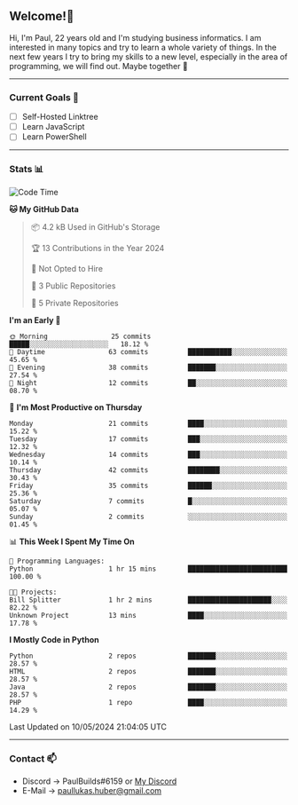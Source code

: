 ## Welcome!👋

Hi, I'm Paul, 22 years old and I'm studying business informatics. I am interested in many topics and try to learn a whole variety of things. In the next few years I try to bring my skills to a new level, especially in the area of programming, we will find out.
Maybe together 🤙

---
### Current Goals 🥅

- [ ] Self-Hosted Linktree
- [ ] Learn JavaScript
- [ ] Learn PowerShell

---
### Stats 📊

<!--START_SECTION:waka-->
![Code Time](http://img.shields.io/badge/Code%20Time-74%20hrs%2059%20mins-blue)

**🐱 My GitHub Data** 

> 📦 4.2 kB Used in GitHub's Storage 
 > 
> 🏆 13 Contributions in the Year 2024
 > 
> 🚫 Not Opted to Hire
 > 
> 📜 3 Public Repositories 
 > 
> 🔑 5 Private Repositories 
 > 
**I'm an Early 🐤** 

```text
🌞 Morning                25 commits          █████░░░░░░░░░░░░░░░░░░░░   18.12 % 
🌆 Daytime                63 commits          ███████████░░░░░░░░░░░░░░   45.65 % 
🌃 Evening                38 commits          ███████░░░░░░░░░░░░░░░░░░   27.54 % 
🌙 Night                  12 commits          ██░░░░░░░░░░░░░░░░░░░░░░░   08.70 % 
```
📅 **I'm Most Productive on Thursday** 

```text
Monday                   21 commits          ████░░░░░░░░░░░░░░░░░░░░░   15.22 % 
Tuesday                  17 commits          ███░░░░░░░░░░░░░░░░░░░░░░   12.32 % 
Wednesday                14 commits          ███░░░░░░░░░░░░░░░░░░░░░░   10.14 % 
Thursday                 42 commits          ████████░░░░░░░░░░░░░░░░░   30.43 % 
Friday                   35 commits          ██████░░░░░░░░░░░░░░░░░░░   25.36 % 
Saturday                 7 commits           █░░░░░░░░░░░░░░░░░░░░░░░░   05.07 % 
Sunday                   2 commits           ░░░░░░░░░░░░░░░░░░░░░░░░░   01.45 % 
```


📊 **This Week I Spent My Time On** 

```text
💬 Programming Languages: 
Python                   1 hr 15 mins        █████████████████████████   100.00 % 

🐱‍💻 Projects: 
Bill Splitter            1 hr 2 mins         █████████████████████░░░░   82.22 % 
Unknown Project          13 mins             ████░░░░░░░░░░░░░░░░░░░░░   17.78 % 
```

**I Mostly Code in Python** 

```text
Python                   2 repos             ███████░░░░░░░░░░░░░░░░░░   28.57 % 
HTML                     2 repos             ███████░░░░░░░░░░░░░░░░░░   28.57 % 
Java                     2 repos             ███████░░░░░░░░░░░░░░░░░░   28.57 % 
PHP                      1 repo              ████░░░░░░░░░░░░░░░░░░░░░   14.29 % 
```




 Last Updated on 10/05/2024 21:04:05 UTC
<!--END_SECTION:waka-->

---
### Contact 📫

* Discord -> PaulBuilds#6159 or [My Discord](https://discord.gg/7kq6UnB)
* E-Mail -> paullukas.huber@gmail.com
